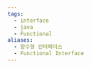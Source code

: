 ```yaml
---
tags:
  - interface
  - java
  - Functional
aliases:
  - 함수형 인터페이스
  - Functional Interface
---
```

